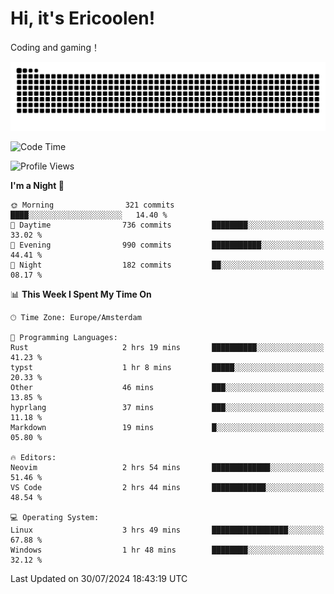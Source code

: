 # Hi, it's Ericoolen!
Coding and gaming！

<picture>
  <source media="(prefers-color-scheme: dark)" srcset="https://raw.githubusercontent.com/Eric-Song-Nop/Eric-Song-Nop/output/github-contribution-grid-snake-dark.svg">
  <source media="(prefers-color-scheme: light)" srcset="https://raw.githubusercontent.com/Eric-Song-Nop/Eric-Song-Nop/output/github-contribution-grid-snake.svg">
  <img alt="github contribution grid snake animation" src="https://raw.githubusercontent.com/Eric-Song-Nop/Eric-Song-Nop/output/github-contribution-grid-snake.svg">
</picture>

<!--START_SECTION:waka-->
![Code Time](http://img.shields.io/badge/Code%20Time-1%2C420%20hrs%2015%20mins-blue)

![Profile Views](http://img.shields.io/badge/Profile%20Views-0-blue)

**I'm a Night 🦉** 

```text
🌞 Morning                321 commits         ████░░░░░░░░░░░░░░░░░░░░░   14.40 % 
🌆 Daytime                736 commits         ████████░░░░░░░░░░░░░░░░░   33.02 % 
🌃 Evening                990 commits         ███████████░░░░░░░░░░░░░░   44.41 % 
🌙 Night                  182 commits         ██░░░░░░░░░░░░░░░░░░░░░░░   08.17 % 
```


📊 **This Week I Spent My Time On** 

```text
🕑︎ Time Zone: Europe/Amsterdam

💬 Programming Languages: 
Rust                     2 hrs 19 mins       ██████████░░░░░░░░░░░░░░░   41.23 % 
typst                    1 hr 8 mins         █████░░░░░░░░░░░░░░░░░░░░   20.33 % 
Other                    46 mins             ███░░░░░░░░░░░░░░░░░░░░░░   13.85 % 
hyprlang                 37 mins             ███░░░░░░░░░░░░░░░░░░░░░░   11.18 % 
Markdown                 19 mins             █░░░░░░░░░░░░░░░░░░░░░░░░   05.80 % 

🔥 Editors: 
Neovim                   2 hrs 54 mins       █████████████░░░░░░░░░░░░   51.46 % 
VS Code                  2 hrs 44 mins       ████████████░░░░░░░░░░░░░   48.54 % 

💻 Operating System: 
Linux                    3 hrs 49 mins       █████████████████░░░░░░░░   67.88 % 
Windows                  1 hr 48 mins        ████████░░░░░░░░░░░░░░░░░   32.12 % 
```


 Last Updated on 30/07/2024 18:43:19 UTC
<!--END_SECTION:waka-->
